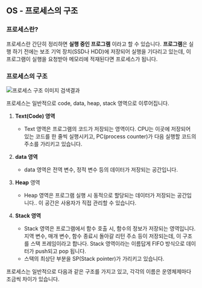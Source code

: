 ## OS - 프로세스의 구조

### 프로세스란?

프로세스란 간단히 정리하면 **실행 중인 프로그램** 이라고 할 수 있습니다. **프로그램**은 실행 하기 전에는 보조 기억 장치(SSD나 HDD)에 저장되어 실행을 기다리고 있는데,  이 프로그램이 실행을 요청받아 메모리에 적재된다면 프로세스가 됩니다.



### 프로세스의 구조



![프로세스 구조 이미지 검색결과](https://images.velog.io/post-images/pa324/06db2c70-1242-11ea-9735-834e8b45e32e/image.png)



프로세스는 일반적으로 code, data, heap, stack 영역으로 이루어집니다.

1. **Text(Code) 영역**
   - Text 영역은 프로그램의 코드가 저장되는 영역이다.   CPU는 이곳에 저장되어 있는 코드를 한 줄씩 실행시키고, PC(process counter)가 다음 실행할 코드의 주소를 가리키고 있습니다.

2. **data 영역**
   - data 영역은 전역 변수, 정적 변수 등의 데이터가 저장되는 공간입니다. 

3. **Heap** 영역
   - Heap 영역은 프로그램 실행 시 동적으로 할당되는 데이터가 저장되는 공간입니다.. 이 공간은 사용자가 직접 관리할 수 있습니다.
4. **Stack 영역**
   - Stack 영역은 프로그램에서 함수 호출 시, 함수의 정보가 저장되는 영역입니다. 지역 변수, 매개 변수, 함수 종료시 돌아갈 리턴 주소 등이 저장되는데, 이 구조를 스택 프레임이라고 합나다.  Stack 영역이라는 이름답게 FIFO 방식으로 데이터가 push되고 pop 됩니다.
   - 스택의 최상단 부분을 SP(Stack pointer)가 가리키고 있습니다.



프로세스는 일반적으로 다음과 같은 구조를 가지고 있고, 각각의 이름은 운영체제마다 조금씩 차이가 있습니다.




